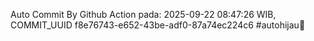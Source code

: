Auto Commit By Github Action pada: 2025-09-22 08:47:26 WIB, COMMIT_UUID f8e76743-e652-43be-adf0-87a74ec224c6 #autohijau🗿
